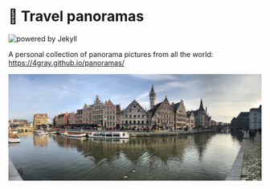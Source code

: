 # :art: Travel panoramas

![powered by Jekyll](https://img.shields.io/badge/powered_by-Jekyll-yellow.svg)

A personal collection of panorama pictures from all the world: https://4gray.github.io/panoramas/ 

<img src="https://raw.githubusercontent.com/4gray/panoramas/master/assets/images/ghent.jpg" alt="Ghent, Belgium" />
